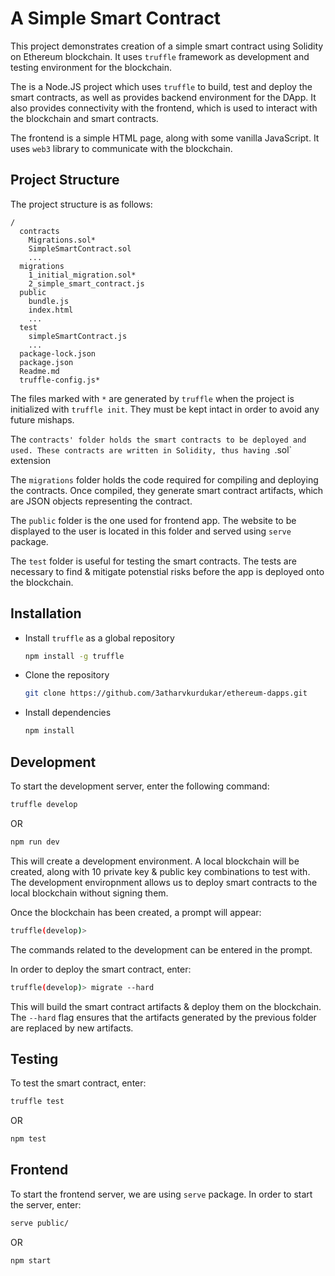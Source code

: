 # A Simple Smart Contract

This project demonstrates creation of a simple smart contract using Solidity on Ethereum blockchain. It uses `truffle` framework as development and testing environment for the blockchain.

The is a Node.JS project which uses `truffle` to build, test and deploy the smart contracts, as well as provides backend environment for the DApp. It also provides connectivity with the frontend, which is used to interact with the blockchain and smart contracts.

The frontend is a simple HTML page, along with some vanilla JavaScript. It uses `web3` library to communicate with the blockchain.

## Project Structure

The project structure is as follows:

```
/
  contracts
    Migrations.sol*
    SimpleSmartContract.sol
    ...
  migrations
    1_initial_migration.sol*
    2_simple_smart_contract.js
  public
    bundle.js
    index.html
    ...
  test
    simpleSmartContract.js
    ...
  package-lock.json
  package.json
  Readme.md
  truffle-config.js*
```

The files marked with `*` are generated by `truffle` when the project is initialized with `truffle init`. They must be kept intact in order to avoid any future mishaps.

The `contracts' folder holds the smart contracts to be deployed and used. These contracts are written in Solidity, thus having `.sol` extension

The `migrations` folder holds the code required for compiling and deploying the contracts. Once compiled, they generate smart contract artifacts, which are JSON objects representing the contract.

The `public` folder is the one used for frontend app. The website to be displayed to the user is located in this folder and served using `serve` package.

The `test` folder is useful for testing the smart contracts. The tests are necessary to find & mitigate potenstial risks before the app is deployed onto the blockchain.

## Installation

- Install `truffle` as a global repository

  ```bash
  npm install -g truffle
  ```

- Clone the repository

  ```bash
  git clone https://github.com/3atharvkurdukar/ethereum-dapps.git
  ```

- Install dependencies
  ```bash
  npm install
  ```

## Development

To start the development server, enter the following command:

```bash
truffle develop
```

OR

```bash
npm run dev
```

This will create a development environment. A local blockchain will be created, along with 10 private key & public key combinations to test with.
The development enviropnment allows us to deploy smart contracts to the local blockchain without signing them.

Once the blockchain has been created, a prompt will appear:

```bash
truffle(develop)>
```

The commands related to the development can be entered in the prompt.

In order to deploy the smart contract, enter:

```bash
truffle(develop)> migrate --hard
```

This will build the smart contract artifacts & deploy them on the blockchain. The `--hard` flag ensures that the artifacts generated by the previous folder are replaced by new artifacts.

## Testing

To test the smart contract, enter:

```bash
truffle test
```

OR

```bash
npm test
```

## Frontend

To start the frontend server, we are using `serve` package. In order to start the server, enter:

```bash
serve public/
```

OR

```bash
npm start
```
